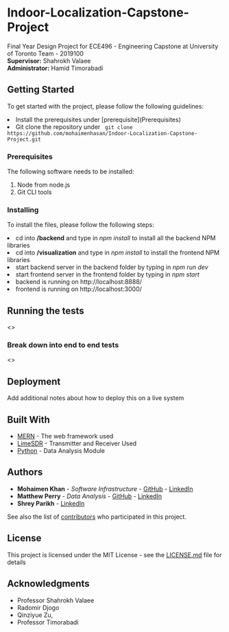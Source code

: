 # Indoor-Localization-Capstone-Project
Final Year Design Project for ECE496 - Engineering Capstone at University of Toronto Team - 2019100
<br/> <b>Supervisor:</b> Shahrokh Valaee
<br/> <b>Administrator:</b> Hamid Timorabadi

## Getting Started

To get started with the project, please follow the following guidelines: <br/>
<li >Install the prerequisites under [prerequisite](Prerequisites) </li>
<li> Git clone the repository under <code> git clone https://github.com/mohaimenhasan/Indoor-Localization-Capstone-Project.git </code></li>

### Prerequisites

The following software needs to be installed:

1. Node from node.js
2. Git CLI tools

### Installing

To install the files, please follow the following steps:

<li> cd into <b>/backend</b> and type in <i> npm install </i> to install all the backend NPM libraries </li>
<li> cd into <b>/visualization</b> and type in <i> npm install </i> to install the frontend NPM libraries </li>
<li> start backend server in the backend folder by typing in <i> npm run dev </i> </li>
<li> start frontend server in the frontend folder by typing in <i> npm start </i></li>
<li> backend is running on http://localhost:8888/ </li>
<li> frontend is running on http://localhost:3000/ </li>

## Running the tests

<>

### Break down into end to end tests

<>

## Deployment

Add additional notes about how to deploy this on a live system

## Built With

* [MERN](https://github.com/Hashnode/mern-starter) - The web framework used
* [LimeSDR](https://www.crowdsupply.com/lime-micro/limesdr) - Transmitter and Receiver Used
* [Python](https://www.python.org/) - Data Analysis Module

## Authors

* **Mohaimen Khan** - *Software Infrastructure* - [GitHub](https://github.com/mohaimenhasan) - [LinkedIn](https://linkedin.com/in/mohaimenkhan)
* **Matthew Perry** - *Data Analysis* - [GitHub](https://github.com/matthewperry97) - [LinkedIn](https://www.linkedin.com/in/matthewperry97)
* **Shrey Parikh** - [LinkedIn](https://www.linkedin.com/in/shreyparikh/)

See also the list of [contributors](https://github.com/mohaimenhasan/Indoor-Localization-Capstone-Project/contributors) who participated in this project.

## License

This project is licensed under the MIT License - see the [LICENSE.md](LICENSE) file for details

## Acknowledgments

* Professor Shahrokh Valaee
* Radomir Djogo 
* Qinziyue Zu,
* Professor Timorabadi
